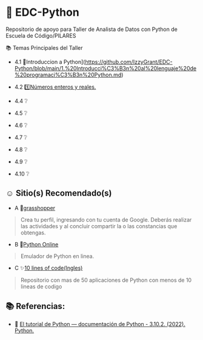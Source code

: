 # 🐍 EDC-Python
Repositorio de apoyo para Taller de Analista de Datos con Python de Escuela de Código/PILARES

📚 Temas Principales del Taller

 + 4.1 📝Introduccion a Python](https://github.com/IzzyGrant/EDC-Python/blob/main/1.%20Introducci%C3%B3n%20al%20lenguaje%20de%20programaci%C3%B3n%20Python.md)
 
 + 4.2 1️⃣[Números enteros y reales.](https://github.com/IzzyGrant/EDC-Python/blob/main/2.%20N%C3%BAmeros%20enteros%20y%20reales.md)
 
 + 4.4 ❔[]()
 
 + 4.5 ❔[]()
 
 + 4.6 ❔[]()
 
 + 4.7 ❔[]()
 
 + 4.8 ❔[]()
 
 + 4.9 ❔[]()
 
 + 4.10 ❔[]()
 
 ## ☺ Sitio(s) Recomendado(s)
 
  + A 🦗[grasshopper](https://learn.grasshopper.app/)
>Crea tu perfil, ingresando con tu cuenta de Google.
>Deberás realizar las actividades y al concluir compartir la o las constancias que obtengas.

+ B 🐍[Python Online](https://www.online-python.com/)
>Emulador de Python en linea.

+ C ✨[10 lines of code(Ingles)](https://github.com/qxresearch/qxresearch-event-1)
 > Repositorio con mas de 50 aplicaciones de Python con menos de 10 lineas de codigo
 
 ## 📚 Referencias:
 
 + 📕 [El tutorial de Python — documentación de Python - 3.10.2. (2022). Python.](https://docs.python.org/es/3/tutorial/index.html)
